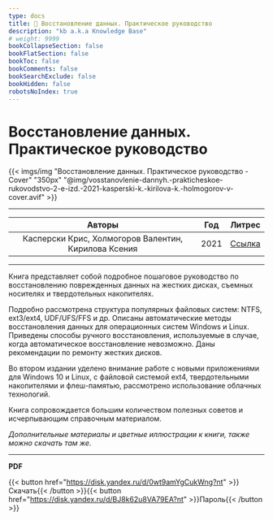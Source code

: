 ```yaml
---
type: docs
title: 🔷 Восстановление данных. Практическое руководство
description: "kb a.k.a Knowledge Base"
# weight: 9999
bookCollapseSection: false
bookFlatSection: false
bookToc: false
bookComments: false
bookSearchExclude: false
bookHidden: false
robotsNoIndex: true
---
```


# Восстановление данных. Практическое руководство

{{< imgs/img "Восстановление данных. Практическое руководство - Cover" "350px" "@img/vosstanovlenie-dannyh.-prakticheskoe-rukovodstvo-2-e-izd.-2021-kasperski-k.-kirilova-k.-holmogorov-v-cover.avif" >}}

---

|                        Авторы                        | Год  |                                                      Литрес                                                      |
| :--------------------------------------------------: | :--: | :--------------------------------------------------------------------------------------------------------------: |
| Касперски Крис, Холмогоров Валентин, Кирилова Ксения | 2021 | [Ссылка](https://www.litres.ru/book/kris-kasperski/vosstanovlenie-dannyh-prakticheskoe-rukovodstvo-67726755/?nt) |

---

Книга представляет собой подробное пошаговое руководство по восстановлению поврежденных данных на жестких дисках, съемных носителях и твердотельных накопителях.

Подробно рассмотрена структура популярных файловых систем: NTFS, ext3/ext4, UDF/UFS/FFS и др. Описаны автоматические методы восстановления данных для операционных систем Windows и Linux. Приведены способы ручного восстановления, используемые в случае, когда автоматическое восстановление невозможно. Даны рекомендации по ремонту жестких дисков.

Во втором издании уделено внимание работе с новыми приложениями для Windows 10 и Linux, с файловой системой ext4, твердотельными накопителями и флеш-памятью, рассмотрено использование облачных технологий.

Книга сопровождается большим количеством полезных советов и исчерпывающим справочным материалом.

_Дополнительные материалы и цветные иллюстрации к книги, также можно скачать там же._

---

**PDF**

{{< button href="https://disk.yandex.ru/d/0wt9amYgCukWng?nt" >}}Скачать{{< /button >}}{{< button href="https://disk.yandex.ru/d/BJ8k62u8VA79EA?nt" >}}Пароль{{< /button >}}

